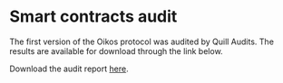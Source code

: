 # Smart contracts audit

The first version of the Oikos protocol was audited by Quill Audits. The results are available for download through the link below. 

Download the audit report <a href="/assets/quillaudits_oikos_audit.pdf" target="_blank">here</a>.